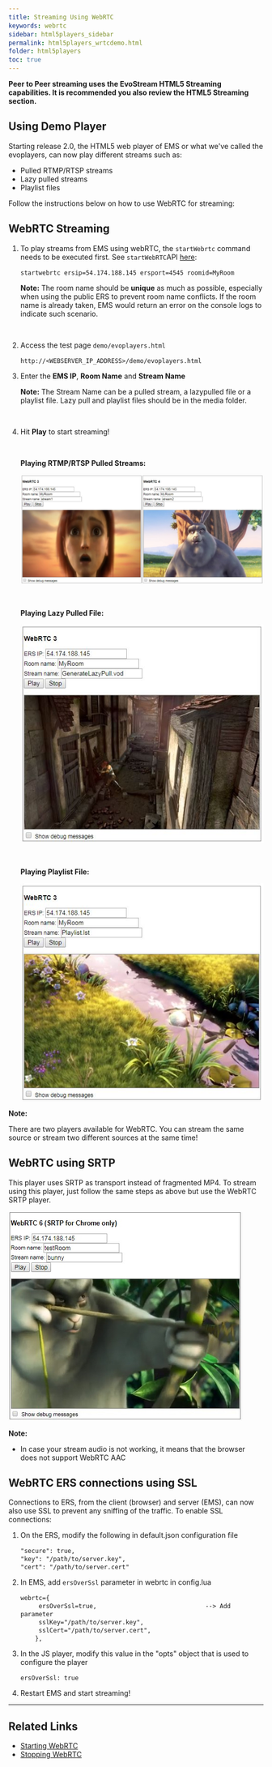 ```yaml
---
title: Streaming Using WebRTC
keywords: webrtc
sidebar: html5players_sidebar
permalink: html5players_wrtcdemo.html
folder: html5players
toc: true
---
```


**Peer to Peer streaming uses the EvoStream HTML5 Streaming capabilities. It is recommended you also review the HTML5 Streaming section.**



## Using Demo Player

Starting release 2.0, the HTML5 web player of EMS or what we've called the evoplayers, can now play different streams such as: 

- Pulled RTMP/RTSP streams
- Lazy pulled streams
- Playlist files

Follow the instructions below on how to use WebRTC for streaming:



## WebRTC Streaming

1. To play streams from EMS using webRTC, the `startWebrtc` command needs to be executed first. See `startWebRTC`API [here](api_startWebRTC.html):

   ```
   startwebrtc ersip=54.174.188.145 ersport=4545 roomid=MyRoom
   ```

   **Note:** The room name should be **unique** as much as possible, especially when using the public ERS to prevent room name conflicts. If the room name is already taken, EMS would return an error on the console logs to indicate such scenario.

   ​

2. Access the test page `demo/evoplayers.html`

   ```
   http://<WEBSERVER_IP_ADDRESS>/demo/evoplayers.html
   ```

3. Enter the **EMS IP**, **Room Name** and **Stream Name** 

   **Note:** The Stream Name can be a pulled stream, a lazypulled file or a playlist file. Lazy pull and playlist files should be in the media folder.

   ​

4. Hit **Play** to start streaming!

   ​

   **Playing RTMP/RTSP Pulled Streams:**

   ![](images/html5/webrtc.jpg)

   ​

   **Playing Lazy Pulled File:**

   ![](images/html5/play_wrtc_lazypull.jpg)

   ​

   **Playing Playlist File:**

   ![](images/html5/play_wrtc_playlist.jpg)




**Note:**

There are two players available for WebRTC. You can stream the same source or stream two different sources at the same time!



## WebRTC using SRTP

This player uses SRTP as transport instead of fragmented MP4. To stream using this player, just follow the same steps as above but use the WebRTC SRTP player. 

![](images/html5/play_wrtcsrtp.jpg)



**Note:** 

- In case your stream audio is not working, it means that the browser does not support WebRTC AAC





## WebRTC ERS connections using SSL

Connections to ERS, from the client (browser) and server (EMS), can now also use SSL to prevent any sniffing of the traffic. To enable SSL connections:

1. On the ERS, modify the following in default.json configuration file

   ```
   "secure": true,
   "key": "/path/to/server.key",
   "cert": "/path/to/server.cert"
   ```

2. In EMS, add `ersOverSsl` parameter in webrtc in config.lua

   ```
   webrtc={
   		ersOverSsl=true,                              --> Add parameter
   		sslKey="/path/to/server.key",
   		sslCert="/path/to/server.cert",
   	   },
   ```

3. In the JS player, modify this value in the "opts" object that is used to configure the player

   ```
   ersOverSsl: true
   ```

4. Restart EMS and start streaming!

------

## Related Links

- [Starting WebRTC](api/startWebRTC.html)
- [Stopping WebRTC](stopWebRTC.html)

